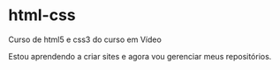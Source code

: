 # html-css
 Curso de html5 e css3 do curso em Vídeo

 Estou aprendendo a criar sites e agora vou gerenciar meus repositórios.
